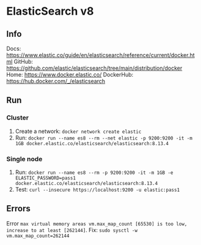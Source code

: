 # ElasticSearch v8

## Info
Docs: https://www.elastic.co/guide/en/elasticsearch/reference/current/docker.html
GitHub: https://github.com/elastic/elasticsearch/tree/main/distribution/docker
Home: https://www.docker.elastic.co/
DockerHub: https://hub.docker.com/_/elasticsearch

## Run
### Cluster
1. Create a network: `docker network create elastic`
2. Run: `docker run --name es8 --rm --net elastic -p 9200:9200 -it -m 1GB docker.elastic.co/elasticsearch/elasticsearch:8.13.4`

### Single node
1. Run: `docker run --name es8 --rm -p 9200:9200 -it -m 1GB -e ELASTIC_PASSWORD=pass1 docker.elastic.co/elasticsearch/elasticsearch:8.13.4`
2. Test: `curl --insecure https://localhost:9200 -u elastic:pass1`

## Errors
Error `max virtual memory areas vm.max_map_count [65530] is too low, increase to at least [262144]`.
Fix: `sudo sysctl -w vm.max_map_count=262144`
